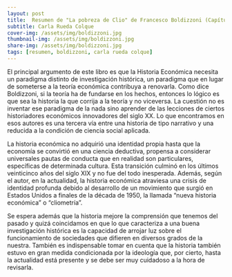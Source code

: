 ```yaml
---
layout: post
title:  Resumen de "La pobreza de Clio" de Francesco Boldizzoni (Capítulo 1)
subtitle: Carla Rueda Colque
cover-img: /assets/img/boldizzoni.jpg
thumbnail-img: /assets/img/boldizzoni.jpg
share-img: /assets/img/boldizzoni.jpg
tags: [resumen, boldizzoni, carla rueda colque]
---
```


El principal argumento de este libro es que la Historia Económica necesita un paradigma distinto de investigación histórica, un paradigma que en lugar de someterse a la teoría económica contribuya a renovarla. Como dice Boldizzoni, si la teoría ha de fundarse en los hechos, entonces lo lógico es que sea la historia la que corrija a la teoría y no viceversa. La cuestión no es inventar ese paradigma de la nada sino aprender de las lecciones de ciertos historiadores económicos innovadores del siglo XX. Lo que encontramos en esos autores es una tercera vía entre una historia de tipo narrativo y una reducida a la condición de ciencia social aplicada.

La historia económica no adquirió una identidad propia hasta que la economía se convirtió en una ciencia deductiva, propensa a considerar universales pautas de conducta que en realidad son particulares, específicas de determinada cultura. Esta transición culminó en los últimos veinticinco años del siglo XIX y no fue del todo inesperada. Además, según el autor, en la actualidad, la historia económica atraviesa una crisis de identidad profunda debido al desarrollo de un movimiento que surgió en Estados Unidos a finales de la década de 1950, la llamada “nueva historia económica” o “cliometría”.

Se espera además que la historia mejore la comprensión que tenemos del pasado y quizá coincidamos en que lo que caracteriza a una buena investigación histórica es la capacidad de arrojar luz sobre el funcionamiento de sociedades que difieren en diversos grados de la nuestra. También es indispensable tomar en cuenta que la historia también estuvo en gran medida condicionada por la ideología que, por cierto, hasta la actualidad está presente y se debe ser muy cuidadoso a la hora de revisarla.

